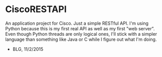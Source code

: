 # CiscoRESTAPI
An application project for Cisco. Just a simple RESTful
API. I'm using Python because this is my first real API 
as well as my first "web server". Even though Python 
threads are only logical ones, I'll stick with a simpler 
language than something like Java or C while I figure 
out what I'm doing.

 - BLG, 11/2/2015
